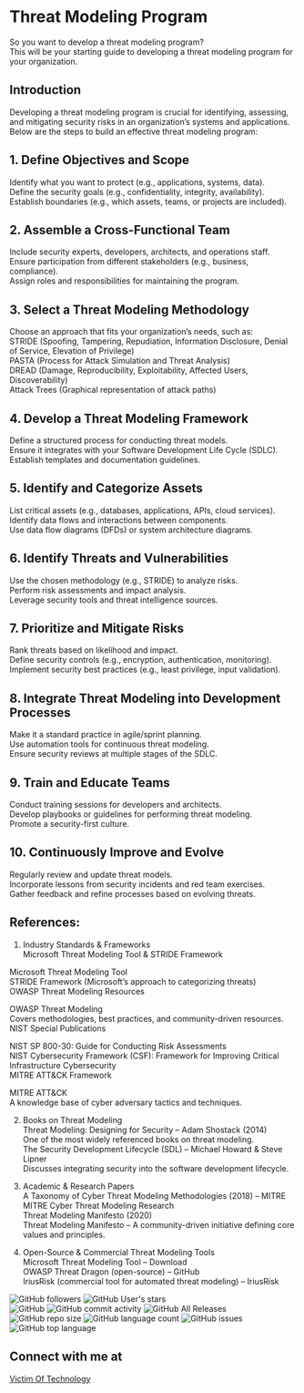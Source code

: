 # Threat Modeling Program
So you want to develop a threat modeling program?</BR>
This will be your starting guide to developing a threat modeling program for your organization. </BR>
## Introduction
Developing a threat modeling program is crucial for identifying, assessing, and mitigating security risks in an organization’s systems and applications. Below are the steps to build an effective threat modeling program:</BR>

## 1. Define Objectives and Scope
Identify what you want to protect (e.g., applications, systems, data).</BR>
Define the security goals (e.g., confidentiality, integrity, availability).</BR>
Establish boundaries (e.g., which assets, teams, or projects are included).</BR>

## 2. Assemble a Cross-Functional Team
Include security experts, developers, architects, and operations staff.</BR>
Ensure participation from different stakeholders (e.g., business, compliance).</BR>
Assign roles and responsibilities for maintaining the program.</BR>

## 3. Select a Threat Modeling Methodology
Choose an approach that fits your organization’s needs, such as:</BR>
STRIDE (Spoofing, Tampering, Repudiation, Information Disclosure, Denial of Service, Elevation of Privilege)</BR>
PASTA (Process for Attack Simulation and Threat Analysis)</BR>
DREAD (Damage, Reproducibility, Exploitability, Affected Users, Discoverability)</BR>
Attack Trees (Graphical representation of attack paths)</BR>

## 4. Develop a Threat Modeling Framework
Define a structured process for conducting threat models.</BR>
Ensure it integrates with your Software Development Life Cycle (SDLC).</BR>
Establish templates and documentation guidelines.</BR>

## 5. Identify and Categorize Assets
List critical assets (e.g., databases, applications, APIs, cloud services).</BR>
Identify data flows and interactions between components.</BR>
Use data flow diagrams (DFDs) or system architecture diagrams.</BR>

## 6. Identify Threats and Vulnerabilities
Use the chosen methodology (e.g., STRIDE) to analyze risks.</BR>
Perform risk assessments and impact analysis.</BR>
Leverage security tools and threat intelligence sources.</BR>

## 7. Prioritize and Mitigate Risks
Rank threats based on likelihood and impact.</BR>
Define security controls (e.g., encryption, authentication, monitoring).</BR>
Implement security best practices (e.g., least privilege, input validation).</BR>

## 8. Integrate Threat Modeling into Development Processes
Make it a standard practice in agile/sprint planning.</BR>
Use automation tools for continuous threat modeling.</BR>
Ensure security reviews at multiple stages of the SDLC.</BR>

## 9. Train and Educate Teams
Conduct training sessions for developers and architects.</BR>
Develop playbooks or guidelines for performing threat modeling.</BR>
Promote a security-first culture.</BR>

## 10. Continuously Improve and Evolve
Regularly review and update threat models. </BR>
Incorporate lessons from security incidents and red team exercises.</BR>
Gather feedback and refine processes based on evolving threats.</BR>

## References:
1. Industry Standards & Frameworks</BR>
Microsoft Threat Modeling Tool & STRIDE Framework</BR>

Microsoft Threat Modeling Tool </BR>
STRIDE Framework (Microsoft’s approach to categorizing threats)</BR>
OWASP Threat Modeling Resources</BR>

OWASP Threat Modeling</BR>
Covers methodologies, best practices, and community-driven resources.</BR>
NIST Special Publications</BR>

NIST SP 800-30: Guide for Conducting Risk Assessments</BR>
NIST Cybersecurity Framework (CSF): Framework for Improving Critical Infrastructure Cybersecurity</BR>
MITRE ATT&CK Framework</BR>

MITRE ATT&CK</BR>
A knowledge base of cyber adversary tactics and techniques.</BR>

2. Books on Threat Modeling</BR>
Threat Modeling: Designing for Security – Adam Shostack (2014)</BR>
One of the most widely referenced books on threat modeling.</BR>
The Security Development Lifecycle (SDL) – Michael Howard & Steve Lipner</BR>
Discusses integrating security into the software development lifecycle.</BR>

3. Academic & Research Papers</BR>
A Taxonomy of Cyber Threat Modeling Methodologies (2018) – MITRE</BR>
MITRE Cyber Threat Modeling Research</BR>
Threat Modeling Manifesto (2020)</BR>
Threat Modeling Manifesto – A community-driven initiative defining core values and principles.</BR>
4. Open-Source & Commercial Threat Modeling Tools</BR>
Microsoft Threat Modeling Tool – Download</BR>
OWASP Threat Dragon (open-source) – GitHub</BR>
IriusRisk (commercial tool for automated threat modeling) – IriusRisk</BR>

<img alt="GitHub followers" src="https://img.shields.io/github/followers/bvoris?style=social">
<img alt="GitHub User's stars" src="https://img.shields.io/github/stars/bvoris?style=social"><BR />
<img alt="GitHub" src="https://img.shields.io/github/license/bvoris/threatmodelingprogram">
<img alt="GitHub commit activity" src="https://img.shields.io/github/commit-activity/m/bvoris/threatmodelingprogram">
<img alt="GitHub All Releases" src="https://img.shields.io/github/downloads/bvoris/threatmodelingprogram/total">
<img alt="GitHub repo size" src="https://img.shields.io/github/repo-size/bvoris/threatmodelingprogram">
<img alt="GitHub language count" src="https://img.shields.io/github/languages/count/bvoris/threatmodelingprogram">
<img alt="GitHub issues" src="https://img.shields.io/github/issues/bvoris/threatmodelingprogram">
<img alt="GitHub top language" src="https://img.shields.io/github/languages/top/bvoris/threatmodelingprogram">


  
## Connect with me at
<A HREF="https://www.victimoftechnology.com">Victim Of Technology<A />
<BR /><BR />

